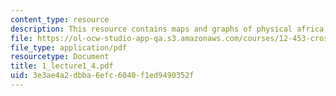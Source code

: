 ```yaml
---
content_type: resource
description: This resource contains maps and graphs of physical africa.
file: https://ol-ocw-studio-app-qa.s3.amazonaws.com/courses/12-453-crosby-lectures-in-geology-history-of-africa-fall-2005/3e3ae4a2dbba6efc6040f1ed9490352f_1_lecture1_4.pdf
file_type: application/pdf
resourcetype: Document
title: 1_lecture1_4.pdf
uid: 3e3ae4a2-dbba-6efc-6040-f1ed9490352f
---
```

